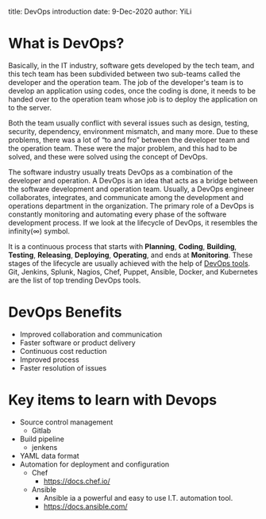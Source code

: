 title: DevOps introduction
date: 9-Dec-2020
author: YiLi

# What is DevOps?

Basically, in the IT industry, software gets developed by the tech team, and this tech team has been subdivided between two sub-teams called the developer and the operation team. The job of the developer's team is to develop an application using codes, once the coding is done, it needs to be handed over to the operation team whose job is to deploy the application on to the server.

Both the team usually conflict with several issues such as design, testing, security, dependency, environment mismatch, and many more. Due to these problems, there was a lot of “to and fro” between the developer team and the operation team. These were the major problem, and this had to be solved, and these were solved using the concept of DevOps.

The software industry usually treats DevOps as a combination of the developer and operation. A DevOps is an idea that acts as a bridge between the software development and operation team. Usually, a DevOps engineer collaborates, integrates, and communicate among the development and operations department in the organization.  The primary role of a DevOps is constantly monitoring and automating every phase of the software development process. If we look at the lifecycle of DevOps, it resembles the infinity(∞) symbol.

It is a continuous process that starts with **Planning**, **Coding**, **Building**, **Testing**, **Releasing**, **Deploying**, **Operating**, and ends at **Monitoring**. These stages of the lifecycle are usually achieved with the help of [DevOps tools](https://geekflare.com/devops-tools/). Git, Jenkins, Splunk, Nagios, Chef, Puppet, Ansible, Docker, and Kubernetes are the list of top trending DevOps tools.

# DevOps Benefits

* Improved collaboration and communication
* Faster software or product delivery
* Continuous cost reduction
* Improved process
* Faster resolution of issues

# Key items to learn with Devops

* Source control management
  * Gitlab
* Build pipeline
  * jenkens
* YAML data format
* Automation for deployment and configuration
  * Chef
    * https://docs.chef.io/
  * Ansible
    * Ansible ia a powerful and easy to use I.T. automation tool.
    * https://docs.ansible.com/
